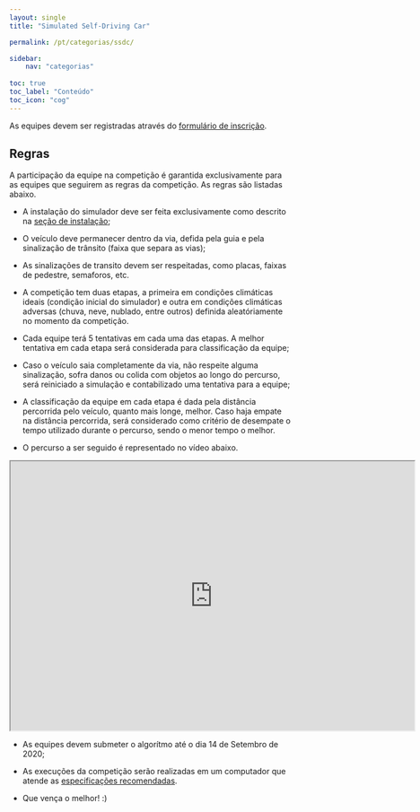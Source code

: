 ```yaml
---
layout: single
title: "Simulated Self-Driving Car"

permalink: /pt/categorias/ssdc/

sidebar:
    nav: "categorias"
    
toc: true
toc_label: "Conteúdo"
toc_icon: "cog"
---
```


As equipes devem ser registradas através do [formulário de inscrição]().



## Regras

A participação da equipe na competição é garantida exclusivamente para as equipes que seguirem as regras da competição. As regras são listadas abaixo.

 - A instalação do simulador deve ser feita exclusivamente como descrito na [seção de instalação](/pt/primeiros-passos/instalacao);

 - O veículo deve permanecer dentro da via, defida pela guia e pela sinalização de trânsito (faixa que separa as vias);

 - As sinalizações de transito devem ser respeitadas, como placas, faixas de pedestre, semaforos, etc.

 - A competição tem duas etapas, a primeira em condições climáticas ideais (condição inicial do simulador) e outra em condições climáticas adversas (chuva, neve, nublado, entre outros) definida aleatóriamente no momento da competição. 

 - Cada equipe terá 5 tentativas em cada uma das etapas. A melhor tentativa em cada etapa será considerada para classificação da equipe;

 - Caso o veículo saia completamente da via, não respeite alguma sinalização, sofra danos ou colida com objetos ao longo do percurso, será reiniciado a simulação e contabilizado uma tentativa para a equipe;

 - A classificação da equipe em cada etapa é dada pela distância percorrida pelo veículo, quanto mais longe, melhor. Caso haja empate na distância percorrida, será considerado como critério de desempate o tempo utilizado durante o percurso, sendo o menor tempo o melhor.

 - O percurso a ser seguido é representado no vídeo abaixo.

<iframe src="https://drive.google.com/file/d/16Fu8lZD8vtHpsnKibsl_IY7kl1gDx4ri/preview" width="720" height="480"></iframe>


 - As equipes devem submeter o algorítmo até o dia 14 de Setembro de 2020;

 - As execuções da competição serão realizadas em um computador que atende as [especificações recomendadas](/AVL/pt/primeiros-passos/pre-requisitos/#1-especificações-de-hardware-recomendada).

 - Que vença o melhor! :)